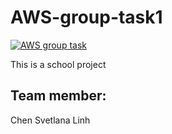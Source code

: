 # AWS-group-task1

[![AWS group task](https://github.com/silmu/AWS-group-task1/actions/workflows/main.yml/badge.svg)](https://github.com/silmu/AWS-group-task1/actions/workflows/main.yml)

This is a school project

## Team member:
Chen
Svetlana
Linh

